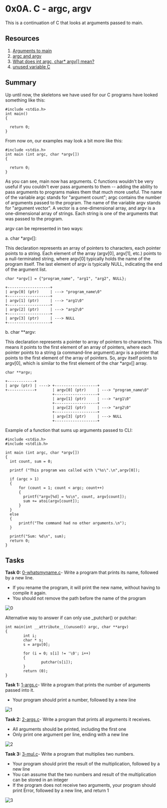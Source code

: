 # 0x0A. C - argc, argv

This is a continuation of C that looks at arguments passed to main. 

## Resources

1. [Arguments to main](https://publications.gbdirect.co.uk//c_book/chapter10/arguments_to_main.html)
2. [argc and argv](http://crasseux.com/books/ctutorial/argc-and-argv.html)
3. [What does int argc, char* argv[] mean?](https://www.youtube.com/watch?v=aP1ijjeZc24)
4. [unused variable C](https://www.google.com/webhp?q=unused+variable+C)

## Summary
Up until now, the skeletons we have used for our C programs have looked something like this:
```
#include <stdio.h>
int main()
{

  return 0;
}
```
From now on, our examples may look a bit more like this:
```
#include <stdio.h>
int main (int argc, char *argv[])
{

  return 0;
}
```
As you can see, main now has arguments.  C functions wouldn't be very useful if you couldn't ever pass arguments to them -- adding the ability to pass arguments to programs makes them that much more useful. The name of the variable argc stands for "argument count"; argc contains the number of arguments passed to the program. The name of the variable argv stands for "argument vector". A vector is a one-dimensional array, and argv is a one-dimensional array of strings. Each string is one of the arguments that was passed to the program. 

argv can be represented in two ways:

a. char *argv[]: 

This declaration represents an array of pointers to characters, each pointer points to a string. Each element of the array (argv[0], argv[1], etc.) points to a null-terminated string, where argv[0] typically holds the name of the program itself. The last element of argv is typically NULL, indicating the end of the argument list.
```
char *argv[] = {"program_name", "arg1", "arg2", NULL};

+-------------------+
| argv[0] (ptr)     | ---> "program_name\0"
+-------------------+
| argv[1] (ptr)     | ---> "arg1\0"
+-------------------+
| argv[2] (ptr)     | ---> "arg2\0"
+-------------------+
| argv[3] (ptr)     | ---> NULL
+-------------------+
```
b. char **argv: 

This declaration represents a pointer to array of pointers to characters. This means it points to the first element of an array of pointers, where each pointer points to a string (a command-line argument).argv is a pointer that points to the first element of the array of pointers. So, argv itself points to argv[0], which is similar to the first element of the char *argv[] array.
```
char **argv;

+------------+
| argv (ptr) | ----> +-------------------+
+------------+       | argv[0] (ptr)     | ---> "program_name\0"
                     +-------------------+
                     | argv[1] (ptr)     | ---> "arg1\0"
                     +-------------------+
                     | argv[2] (ptr)     | ---> "arg2\0"
                     +-------------------+
                     | argv[3] (ptr)     | ---> NULL
                     +-------------------+
```
Example of a function that sums up arguments passed to CLI:
```
#include <stdio.h>
#include <stdlib.h>

int main (int argc, char *argv[])
{
  int count, sum = 0;

  printf ("This program was called with \"%s\".\n",argv[0]);

  if (argc > 1)
  {
      for (count = 1; count < argc; count++)
      {
        printf("argv[%d] = %s\n", count, argv[count]);
        sum += atoi(argv[count]);
      }
  }
  else
  {
      printf("The command had no other arguments.\n");
  }

  printf("Sum: %d\n", sum);
  return 0;
}
```

## Tasks

**Task 0:** [0-whatsmyname.c](https://github.com/Muthoni-Maryanne/alx-low_level_programming/blob/master/0x0A-argc_argv/0-whatsmyname.c)- Write a program that prints its name, followed by a new line.
* If you rename the program, it will print the new name, without having to compile it again.
* You should not remove the path before the name of the program

![0](https://github.com/Muthoni-Maryanne/alx-low_level_programming/assets/107298263/289ab6d5-da6e-4aea-8138-6f33683e0452)

Alternative way to answer if can only use _putchar() or putchar:
```
int main(int __attribute__((unused)) argc, char **argv)
{
        int i;
        char * s;
        s = argv[0];

        for (i = 0; s[i] != '\0'; i++)
        {
                putchar(s[i]);
        }
        return (0);
}
```
**Task 1:** [1-args.c](https://github.com/Muthoni-Maryanne/alx-low_level_programming/blob/master/0x0A-argc_argv/1-args.c)- Write a program that prints the number of arguments passed into it.
* Your program should print a number, followed by a new line

![1](https://github.com/Muthoni-Maryanne/alx-low_level_programming/assets/107298263/53efe81a-30cf-4351-abef-3f9cfca29dc2)

**Task 2:** [2-args.c](https://github.com/Muthoni-Maryanne/alx-low_level_programming/blob/master/0x0A-argc_argv/2-args.c)- Write a program that prints all arguments it receives.
* All arguments should be printed, including the first one
* Only print one argument per line, ending with a new line

![2](https://github.com/Muthoni-Maryanne/alx-low_level_programming/assets/107298263/30397cab-bd50-4ae6-96ec-415edaa6682c)

**Task 3:** [3-mul.c](https://github.com/Muthoni-Maryanne/alx-low_level_programming/blob/master/0x0A-argc_argv/3-mul.c)- Write a program that multiplies two numbers.
* Your program should print the result of the multiplication, followed by a new line
* You can assume that the two numbers and result of the multiplication can be stored in an integer
* If the program does not receive two arguments, your program should print Error, followed by a new line, and return 1
  
![3](https://github.com/Muthoni-Maryanne/alx-low_level_programming/assets/107298263/514f95b5-9787-4dcc-8d32-4a4ef8b40a7d)

